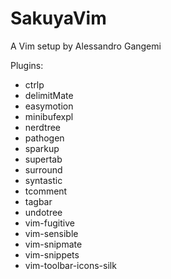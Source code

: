 SakuyaVim
===

A Vim setup by Alessandro Gangemi

Plugins:

* ctrlp
* delimitMate
* easymotion
* minibufexpl
* nerdtree
* pathogen
* sparkup
* supertab
* surround
* syntastic
* tcomment
* tagbar
* undotree
* vim-fugitive
* vim-sensible
* vim-snipmate
* vim-snippets
* vim-toolbar-icons-silk
